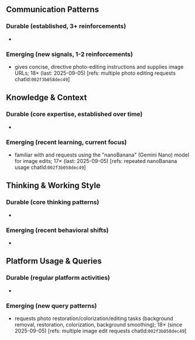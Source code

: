 ## Communication Patterns
### Durable (established, 3+ reinforcements)
-

### Emerging (new signals, 1-2 reinforcements)
- gives concise, directive photo-editing instructions and supplies image URLs; 18× (last: 2025-09-05) [refs: multiple photo editing requests chatId:`002f3b058dec49`]

## Knowledge & Context
### Durable (core expertise, established over time)
-

### Emerging (recent learning, current focus)
- familiar with and requests using the "nanoBanana" (Gemini Nano) model for image edits; 17× (last: 2025-09-05) [refs: repeated nanoBanana usage chatId:`002f3b058dec49`]

## Thinking & Working Style
### Durable (core thinking patterns)
-

### Emerging (recent behavioral shifts)
-

## Platform Usage & Queries
### Durable (regular platform activities)
-

### Emerging (new query patterns)
- requests photo restoration/colorization/editing tasks (background removal, restoration, colorization, background smoothing); 18× (since 2025-09-05) [refs: multiple image edit requests chatId:`002f3b058dec49`]